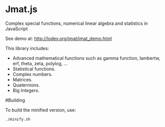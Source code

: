 # Jmat.js

Complex special functions, numerical linear algebra and statistics in JavaScript

See demo at:
http://lodev.org/jmat/jmat_demo.html

This library includes:
 * Advanced mathematical functions such as gamma function, lambertw, erf, theta, zeta, polylog, ...
 * Statistical functions.
 * Complex numbers.
 * Matrices.
 * Quaternions.
 * Big Integers.

#Building

To build the minified version, use:

`./minify.sh`
